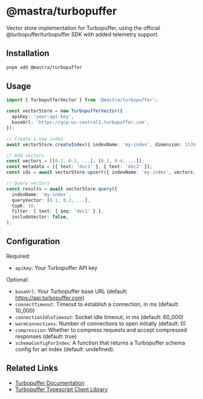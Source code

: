 # @mastra/turbopuffer

Vector store implementation for Turbopuffer, using the official @turbopuffer/turbopuffer SDK with added telemetry support.

## Installation

```bash
pnpm add @mastra/turbopuffer
```

## Usage

```typescript
import { TurbopufferVector } from '@mastra/turbopuffer';

const vectorStore = new TurbopufferVector({
  apiKey: 'your-api-key',
  baseUrl: 'https://gcp-us-central1.turbopuffer.com',
});

// Create a new index
await vectorStore.createIndex({ indexName: 'my-index', dimension: 1536, metric: 'cosine' });

// Add vectors
const vectors = [[0.1, 0.2, ...], [0.3, 0.4, ...]];
const metadata = [{ text: 'doc1' }, { text: 'doc2' }];
const ids = await vectorStore.upsert({ indexName: 'my-index', vectors, metadata });

// Query vectors
const results = await vectorStore.query({
  indexName: 'my-index',
  queryVector: [0.1, 0.2, ...],
  topK: 10,
  filter: { text: { $eq: 'doc1' } },
  includeVector: false,
);
```

## Configuration

Required:

- `apiKey`: Your Turbopuffer API key

Optional:

- `baseUrl`: Your Turbopuffer base URL (default: https://api.turbopuffer.com)
- `connectTimeout`: Timeout to establish a connection, in ms (default: 10_000)
- `connectionIdleTimeout`: Socket idle timeout, in ms (default: 60_000)
- `warmConnections`: Number of connections to open initially (default: 0)
- `compression`: Whether to compress requests and accept compressed responses (default: true)
- `schemaConfigForIndex`: A function that returns a Turbopuffer schema config for an index (default: undefined).

## Related Links

- [Turbopuffer Documentation](https://turbopuffer.com/docs)
- [Turbopuffer Typescript Client Library](https://github.com/turbopuffer/turbopuffer-typescript)
